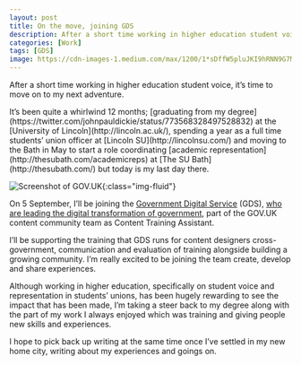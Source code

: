 ```yaml
---
layout: post
title: On the move, joining GDS
description: After a short time working in higher education student voice, it’s time to move on to my next adventure.
categories: [Work]
tags: [GDS]
image: https://cdn-images-1.medium.com/max/1200/1*sDffW5pluJKI9hRNN9G7Mg.png
---
```


<p class="lead">After a short time working in higher education student voice, it’s time to move on to my next adventure.
</p>
<!--more-->
It’s been quite a whirlwind 12 months; [graduating from my
degree](https://twitter.com/johnpauldickie/status/773568328497528832) at the
[University of Lincoln](http://lincoln.ac.uk/), spending a year as a full time
students’ union officer at [Lincoln SU](http://lincolnsu.com/) and moving to the
Bath in May to start a role coordinating [academic
representation](http://thesubath.com/academicreps) at [The SU
Bath](http://thesubath.com/) but today is my last day there.

![Screenshot of GOV.UK](https://cdn-images-1.medium.com/max/1200/1*sDffW5pluJKI9hRNN9G7Mg.png){:class="img-fluid"}

On 5 September, I’ll be joining the [Government Digital
Service](http://gov.uk/gds) (GDS), [who are leading the digital transformation
of government](https://gds.blog.gov.uk/about/), part of the GOV.UK content
community team as Content Training Assistant.

I’ll be supporting the training that GDS runs for content designers
cross-government, communication and evaluation of training alongside building a
growing community. I’m really excited to be joining the team create, develop and
share experiences.

Although working in higher education, specifically on student voice and
representation in students’ unions, has been hugely rewarding to see the impact
that has been made, I’m taking a steer back to my degree along with the part of
my work I always enjoyed which was training and giving people new skills and
experiences.

I hope to pick back up writing at the same time once I’ve settled in my new home
city, writing about my experiences and goings on.
